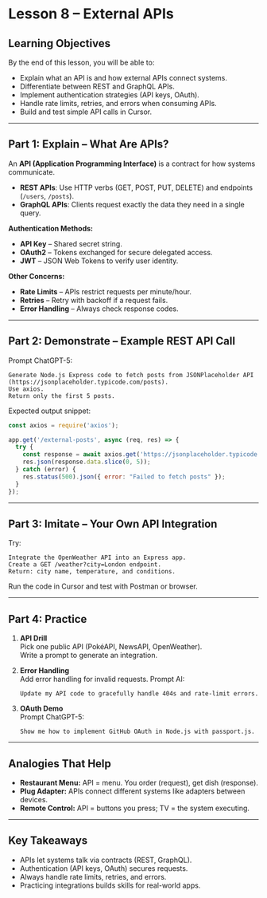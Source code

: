 # Lesson 8 – External APIs

## Learning Objectives
By the end of this lesson, you will be able to:
- Explain what an API is and how external APIs connect systems.  
- Differentiate between REST and GraphQL APIs.  
- Implement authentication strategies (API keys, OAuth).  
- Handle rate limits, retries, and errors when consuming APIs.  
- Build and test simple API calls in Cursor.  

---

## Part 1: Explain – What Are APIs?

An **API (Application Programming Interface)** is a contract for how systems communicate.  
- **REST APIs**: Use HTTP verbs (GET, POST, PUT, DELETE) and endpoints (`/users`, `/posts`).  
- **GraphQL APIs**: Clients request exactly the data they need in a single query.  

**Authentication Methods:**  
- **API Key** – Shared secret string.  
- **OAuth2** – Tokens exchanged for secure delegated access.  
- **JWT** – JSON Web Tokens to verify user identity.  

**Other Concerns:**  
- **Rate Limits** – APIs restrict requests per minute/hour.  
- **Retries** – Retry with backoff if a request fails.  
- **Error Handling** – Always check response codes.  

---

## Part 2: Demonstrate – Example REST API Call

Prompt ChatGPT-5:  
```
Generate Node.js Express code to fetch posts from JSONPlaceholder API (https://jsonplaceholder.typicode.com/posts).  
Use axios.  
Return only the first 5 posts.  
```

Expected output snippet:  
```js
const axios = require('axios');

app.get('/external-posts', async (req, res) => {
  try {
    const response = await axios.get('https://jsonplaceholder.typicode.com/posts');
    res.json(response.data.slice(0, 5));
  } catch (error) {
    res.status(500).json({ error: "Failed to fetch posts" });
  }
});
```

---

## Part 3: Imitate – Your Own API Integration

Try:  
```
Integrate the OpenWeather API into an Express app.  
Create a GET /weather?city=London endpoint.  
Return: city name, temperature, and conditions.  
```

Run the code in Cursor and test with Postman or browser.

---

## Part 4: Practice

1. **API Drill**  
   Pick one public API (PokéAPI, NewsAPI, OpenWeather).  
   Write a prompt to generate an integration.  

2. **Error Handling**  
   Add error handling for invalid requests. Prompt AI:  
   ```
   Update my API code to gracefully handle 404s and rate-limit errors.  
   ```

3. **OAuth Demo**  
   Prompt ChatGPT-5:  
   ```
   Show me how to implement GitHub OAuth in Node.js with passport.js.  
   ```

---

## Analogies That Help

- **Restaurant Menu:** API = menu. You order (request), get dish (response).  
- **Plug Adapter:** APIs connect different systems like adapters between devices.  
- **Remote Control:** API = buttons you press; TV = the system executing.  

---

## Key Takeaways

- APIs let systems talk via contracts (REST, GraphQL).  
- Authentication (API keys, OAuth) secures requests.  
- Always handle rate limits, retries, and errors.  
- Practicing integrations builds skills for real-world apps.  
